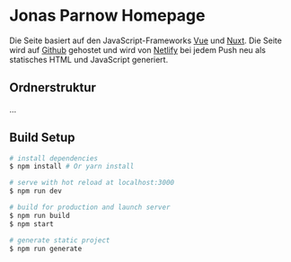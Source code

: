 # Jonas Parnow Homepage

Die Seite basiert auf den JavaScript-Frameworks [Vue](https://vuejs.org/) und [Nuxt](https://nuxtjs.org/). Die Seite wird auf [Github](https://github.com/) gehostet und wird von [Netlify](https://www.netlify.com/) bei jedem Push neu als statisches HTML und JavaScript generiert.

## Ordnerstruktur

…

## Build Setup

``` bash
# install dependencies
$ npm install # Or yarn install

# serve with hot reload at localhost:3000
$ npm run dev

# build for production and launch server
$ npm run build
$ npm start

# generate static project
$ npm run generate
```
